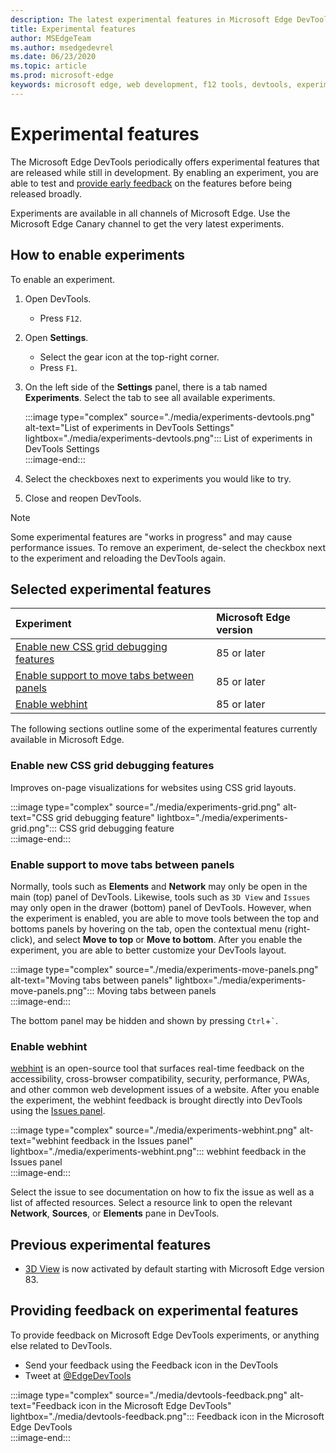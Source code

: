 ```yaml
---
description: The latest experimental features in Microsoft Edge DevTools
title: Experimental features
author: MSEdgeTeam
ms.author: msedgedevrel
ms.date: 06/23/2020
ms.topic: article
ms.prod: microsoft-edge
keywords: microsoft edge, web development, f12 tools, devtools, experiment
---
```


# Experimental features  

The Microsoft Edge DevTools periodically offers experimental features that are released while still in development.  By enabling an experiment, you are able to test and [provide early feedback](#providing-feedback-on-experimental-features) on the features before being released broadly.  

Experiments are available in all channels of Microsoft Edge.  Use the Microsoft Edge Canary channel to get the very latest experiments.  

## How to enable experiments  

To enable an experiment.  

1.  Open DevTools.  
    *   Press `F12`.  
1.  Open **Settings**.  
    *   Select the gear icon at the top-right corner.  
    *   Press `F1`.  
1.  On the left side of the **Settings** panel, there is a tab named **Experiments**.  Select the tab to see all available experiments.  
    
    :::image type="complex" source="./media/experiments-devtools.png" alt-text="List of experiments in DevTools Settings" lightbox="./media/experiments-devtools.png":::
       List of experiments in DevTools Settings  
    :::image-end:::  
    
1.  Select the checkboxes next to experiments you would like to try.  
1.  Close and reopen DevTools.  

> [!NOTE]
> Some experimental features are "works in progress" and may cause performance issues.  To remove an experiment, de-select the checkbox next to the experiment and reloading the DevTools again.  

## Selected experimental features  

| Experiment | Microsoft Edge version |  
|:--- |:--- |  
| [Enable new CSS grid debugging features](#enable-new-css-grid-debugging-features) | 85 or later |  
| [Enable support to move tabs between panels](#enable-support-to-move-tabs-between-panels) | 85 or later |  
| [Enable webhint](#enable-webhint) | 85 or later |  

The following sections outline some of the experimental features currently available in Microsoft Edge.  

### Enable new CSS grid debugging features  

Improves on-page visualizations for websites using CSS grid layouts.  

:::image type="complex" source="./media/experiments-grid.png" alt-text="CSS grid debugging feature" lightbox="./media/experiments-grid.png":::
   CSS grid debugging feature  
:::image-end:::  

<!--Available in Microsoft Edge version 85 and later.  -->  

### Enable support to move tabs between panels  

Normally, tools such as **Elements** and **Network** may only be open in the main \(top\) panel of DevTools.  Likewise, tools such as `3D View` and `Issues` may only open in the drawer \(bottom\) panel of DevTools.  However, when the experiment is enabled, you are able to move tools between the top and bottoms panels by hovering on the tab, open the contextual menu \(right-click\), and select **Move to top** or **Move to bottom**.   After you enable the experiment, you are able to better customize your DevTools layout.  

:::image type="complex" source="./media/experiments-move-panels.png" alt-text="Moving tabs between panels" lightbox="./media/experiments-move-panels.png":::
   Moving tabs between panels  
:::image-end:::  

The bottom panel may be hidden and shown by pressing `Ctrl`+`` ` ``.  

<!--Available in Microsoft Edge version 85 and later.  -->  

### Enable webhint  

[webhint][WebhintMain] is an open-source tool that surfaces real-time feedback on the accessibility, cross-browser compatibility, security, performance, PWAs, and other common web development issues of a website.  After you enable the experiment, the webhint feedback is brought directly into DevTools using the [Issues panel][Issues].  

:::image type="complex" source="./media/experiments-webhint.png" alt-text="webhint feedback in the Issues panel" lightbox="./media/experiments-webhint.png":::
   webhint feedback in the Issues panel  
:::image-end:::  

Select the issue to see documentation on how to fix the issue as well as a list of affected resources.  Select a resource link to open the relevant **Network**, **Sources**, or **Elements** pane in DevTools.  

<!--Available in Microsoft Edge version 85 and later.  -->  

## Previous experimental features  

*   [3D View][3DView] is now activated by default starting with Microsoft Edge version 83.  

## Providing feedback on experimental features  

To provide feedback on Microsoft Edge DevTools experiments, or anything else related to DevTools.  

*   Send your feedback using the Feedback icon in the DevTools  
*   Tweet at [@EdgeDevTools][TwitterEdgedevtools]  

:::image type="complex" source="./media/devtools-feedback.png" alt-text="Feedback icon in the Microsoft Edge DevTools" lightbox="./media/devtools-feedback.png":::
   Feedback icon in the Microsoft Edge DevTools  
:::image-end:::  

<!-- links -->  

[3DView]: ./3D-view.md "3D View | Microsoft Docs"  
[Issues]: ./issues/index.md "Find and fix problems with the Microsoft Edge DevTools Issues tool | Microsoft Docs"  

[TwitterEdgedevtools]: https://www.twitter.com/EdgeDevTools "Microsoft Edge DevTools | Twitter"  

[WebhintMain]: https://webhint.io "webhint" 
